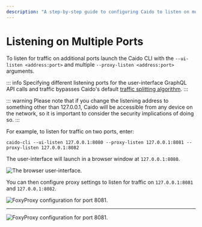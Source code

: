 ```yaml
---
description: "A step-by-step guide to configuring Caido to listen on multiple ports for UI and proxy traffic using CLI arguments and traffic splitting bypass."
---
```


# Listening on Multiple Ports

To listen for traffic on additional ports launch the Caido CLI with the `--ui-listen <address:port>` and multiple `--proxy-listen <address:port>` arguments.

::: info
Specifying different listening ports for the user-interface GraphQL API calls and traffic bypasses Caido's default [traffic splitting algorithm](/concepts/proxying/traffic_splitting.md).
:::

::: warning
Please note that if you change the listening address to something other than 127.0.0.1, Caido will be accessible from any device on the network, so it is important to consider the security implications of doing so.
:::

For example, to listen for traffic on two ports, enter:

```
caido-cli --ui-listen 127.0.0.1:8080 --proxy-listen 127.0.0.1:8081 --proxy-listen 127.0.0.1:8082
```

The user-interface will launch in a browser window at `127.0.0.1:8080`.

<img alt="The browser user-interface." src="/_images/caido_browser_ui.png" center/>

You can then configure proxy settings to listen for traffic on `127.0.0.1:8081` and `127.0.0.1:8082`.

<img alt="FoxyProxy configuration for port 8081." src="/_images/networking_firefox_port.png" center/>

---

<img alt="FoxyProxy configuration for port 8081." src="/_images/networking_chrome_port.png" center/>
